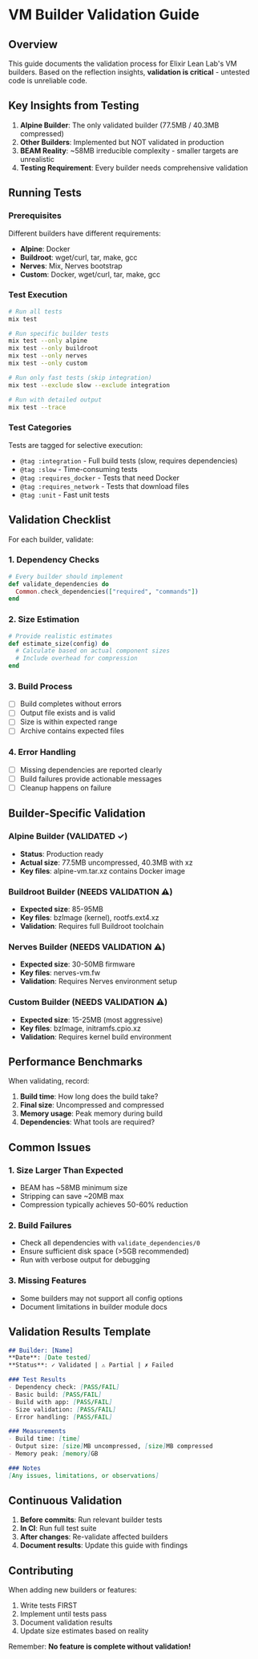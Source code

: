 # VM Builder Validation Guide

## Overview

This guide documents the validation process for Elixir Lean Lab's VM builders. Based on the reflection insights, **validation is critical** - untested code is unreliable code.

## Key Insights from Testing

1. **Alpine Builder**: The only validated builder (77.5MB / 40.3MB compressed)
2. **Other Builders**: Implemented but NOT validated in production
3. **BEAM Reality**: ~58MB irreducible complexity - smaller targets are unrealistic
4. **Testing Requirement**: Every builder needs comprehensive validation

## Running Tests

### Prerequisites

Different builders have different requirements:

- **Alpine**: Docker
- **Buildroot**: wget/curl, tar, make, gcc
- **Nerves**: Mix, Nerves bootstrap
- **Custom**: Docker, wget/curl, tar, make, gcc

### Test Execution

```bash
# Run all tests
mix test

# Run specific builder tests
mix test --only alpine
mix test --only buildroot
mix test --only nerves
mix test --only custom

# Run only fast tests (skip integration)
mix test --exclude slow --exclude integration

# Run with detailed output
mix test --trace
```

### Test Categories

Tests are tagged for selective execution:

- `@tag :integration` - Full build tests (slow, requires dependencies)
- `@tag :slow` - Time-consuming tests
- `@tag :requires_docker` - Tests that need Docker
- `@tag :requires_network` - Tests that download files
- `@tag :unit` - Fast unit tests

## Validation Checklist

For each builder, validate:

### 1. Dependency Checks
```elixir
# Every builder should implement
def validate_dependencies do
  Common.check_dependencies(["required", "commands"])
end
```

### 2. Size Estimation
```elixir
# Provide realistic estimates
def estimate_size(config) do
  # Calculate based on actual component sizes
  # Include overhead for compression
end
```

### 3. Build Process
- [ ] Build completes without errors
- [ ] Output file exists and is valid
- [ ] Size is within expected range
- [ ] Archive contains expected files

### 4. Error Handling
- [ ] Missing dependencies are reported clearly
- [ ] Build failures provide actionable messages
- [ ] Cleanup happens on failure

## Builder-Specific Validation

### Alpine Builder (VALIDATED ✓)
- **Status**: Production ready
- **Actual size**: 77.5MB uncompressed, 40.3MB with xz
- **Key files**: alpine-vm.tar.xz contains Docker image

### Buildroot Builder (NEEDS VALIDATION ⚠️)
- **Expected size**: 85-95MB
- **Key files**: bzImage (kernel), rootfs.ext4.xz
- **Validation**: Requires full Buildroot toolchain

### Nerves Builder (NEEDS VALIDATION ⚠️)
- **Expected size**: 30-50MB firmware
- **Key files**: nerves-vm.fw
- **Validation**: Requires Nerves environment setup

### Custom Builder (NEEDS VALIDATION ⚠️)
- **Expected size**: 15-25MB (most aggressive)
- **Key files**: bzImage, initramfs.cpio.xz
- **Validation**: Requires kernel build environment

## Performance Benchmarks

When validating, record:

1. **Build time**: How long does the build take?
2. **Final size**: Uncompressed and compressed
3. **Memory usage**: Peak memory during build
4. **Dependencies**: What tools are required?

## Common Issues

### 1. Size Larger Than Expected
- BEAM has ~58MB minimum size
- Stripping can save ~20MB max
- Compression typically achieves 50-60% reduction

### 2. Build Failures
- Check all dependencies with `validate_dependencies/0`
- Ensure sufficient disk space (>5GB recommended)
- Run with verbose output for debugging

### 3. Missing Features
- Some builders may not support all config options
- Document limitations in builder module docs

## Validation Results Template

```markdown
## Builder: [Name]
**Date**: [Date tested]
**Status**: ✓ Validated | ⚠️ Partial | ✗ Failed

### Test Results
- Dependency check: [PASS/FAIL]
- Basic build: [PASS/FAIL]
- Build with app: [PASS/FAIL]
- Size validation: [PASS/FAIL]
- Error handling: [PASS/FAIL]

### Measurements
- Build time: [time]
- Output size: [size]MB uncompressed, [size]MB compressed
- Memory peak: [memory]GB

### Notes
[Any issues, limitations, or observations]
```

## Continuous Validation

1. **Before commits**: Run relevant builder tests
2. **In CI**: Run full test suite
3. **After changes**: Re-validate affected builders
4. **Document results**: Update this guide with findings

## Contributing

When adding new builders or features:

1. Write tests FIRST
2. Implement until tests pass
3. Document validation results
4. Update size estimates based on reality

Remember: **No feature is complete without validation!**